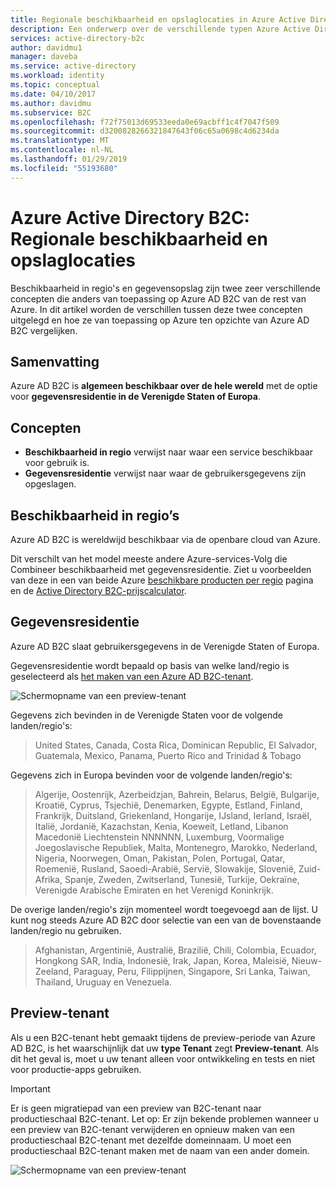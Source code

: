 ```yaml
---
title: Regionale beschikbaarheid en opslaglocaties in Azure Active Directory B2C | Microsoft Docs
description: Een onderwerp over de verschillende typen Azure Active Directory B2C-tenants.
services: active-directory-b2c
author: davidmu1
manager: daveba
ms.service: active-directory
ms.workload: identity
ms.topic: conceptual
ms.date: 04/10/2017
ms.author: davidmu
ms.subservice: B2C
ms.openlocfilehash: f72f75013d69533eeda0e69acbff1c4f7047f509
ms.sourcegitcommit: d3200828266321847643f06c65a0698c4d6234da
ms.translationtype: MT
ms.contentlocale: nl-NL
ms.lasthandoff: 01/29/2019
ms.locfileid: "55193680"
---
```

# <a name="azure-active-directory-b2c-region-availability--data-residency"></a>Azure Active Directory B2C: Regionale beschikbaarheid en opslaglocaties
Beschikbaarheid in regio's en gegevensopslag zijn twee zeer verschillende concepten die anders van toepassing op Azure AD B2C van de rest van Azure. In dit artikel worden de verschillen tussen deze twee concepten uitgelegd en hoe ze van toepassing op Azure ten opzichte van Azure AD B2C vergelijken.

## <a name="summary"></a>Samenvatting
Azure AD B2C is **algemeen beschikbaar over de hele wereld** met de optie voor **gegevensresidentie in de Verenigde Staten of Europa**.

## <a name="concepts"></a>Concepten
* **Beschikbaarheid in regio** verwijst naar waar een service beschikbaar voor gebruik is.
* **Gegevensresidentie** verwijst naar waar de gebruikersgegevens zijn opgeslagen.

## <a name="region-availability"></a>Beschikbaarheid in regio’s
Azure AD B2C is wereldwijd beschikbaar via de openbare cloud van Azure. 

Dit verschilt van het model meeste andere Azure-services-Volg die Combineer beschikbaarheid met gegevensresidentie. Ziet u voorbeelden van deze in een van beide Azure [beschikbare producten per regio](https://azure.microsoft.com/regions/services/) pagina en de [Active Directory B2C-prijscalculator](https://azure.microsoft.com/pricing/details/active-directory-b2c/).

## <a name="data-residency"></a>Gegevensresidentie
Azure AD B2C slaat gebruikersgegevens in de Verenigde Staten of Europa.

Gegevensresidentie wordt bepaald op basis van welke land/regio is geselecteerd als [het maken van een Azure AD B2C-tenant](active-directory-b2c-get-started.md).

![Schermopname van een preview-tenant](./media/active-directory-b2c-reference-tenant-type/data-residency-b2c-tenant.png)

Gegevens zich bevinden in de Verenigde Staten voor de volgende landen/regio's:

> United States, Canada, Costa Rica, Dominican Republic, El Salvador, Guatemala, Mexico, Panama, Puerto Rico and Trinidad & Tobago

Gegevens zich in Europa bevinden voor de volgende landen/regio's:

> Algerije, Oostenrijk, Azerbeidzjan, Bahrein, Belarus, België, Bulgarije, Kroatië, Cyprus, Tsjechië, Denemarken, Egypte, Estland, Finland, Frankrijk, Duitsland, Griekenland, Hongarije, IJsland, Ierland, Israël, Italië, Jordanië, Kazachstan, Kenia, Koeweit, Letland, Libanon Macedonië Liechtenstein NNNNNN, Luxemburg, Voormalige Joegoslavische Republiek, Malta, Montenegro, Marokko, Nederland, Nigeria, Noorwegen, Oman, Pakistan, Polen, Portugal, Qatar, Roemenië, Rusland, Saoedi-Arabië, Servië, Slowakije, Slovenië, Zuid-Afrika, Spanje, Zweden, Zwitserland, Tunesië, Turkije, Oekraïne, Verenigde Arabische Emiraten en het Verenigd Koninkrijk.

De overige landen/regio's zijn momenteel wordt toegevoegd aan de lijst.  U kunt nog steeds Azure AD B2C door selectie van een van de bovenstaande landen/regio nu gebruiken.

> Afghanistan, Argentinië, Australië, Brazilië, Chili, Colombia, Ecuador, Hongkong SAR, India, Indonesië, Irak, Japan, Korea, Maleisië, Nieuw-Zeeland, Paraguay, Peru, Filippijnen, Singapore, Sri Lanka, Taiwan, Thailand, Uruguay en Venezuela.

## <a name="preview-tenant"></a>Preview-tenant
Als u een B2C-tenant hebt gemaakt tijdens de preview-periode van Azure AD B2C, is het waarschijnlijk dat uw **type Tenant** zegt **Preview-tenant**. Als dit het geval is, moet u uw tenant alleen voor ontwikkeling en tests en niet voor productie-apps gebruiken.

> [!IMPORTANT]
> Er is geen migratiepad van een preview van B2C-tenant naar productieschaal B2C-tenant. Let op: Er zijn bekende problemen wanneer u een preview van B2C-tenant verwijderen en opnieuw maken van een productieschaal B2C-tenant met dezelfde domeinnaam. U moet een productieschaal B2C-tenant maken met de naam van een ander domein.


![Schermopname van een preview-tenant](./media/active-directory-b2c-reference-tenant-type/preview-b2c-tenant.png)

